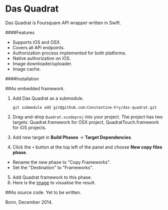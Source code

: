 Das Quadrat
===========

Das Quadrat is Foursquare API wrapper written in Swift.


####Features

+ Supports iOS and OSX.
+ Covers all API endpoints.
+ Authorization process implemented for both platforms.
+ Native authorization on iOS.
+ Image downloader/uploader.
+ Image cache.



####Installation

##As embedded framework.

1. Add Das Quadrat as a submodule.

	`git submodule add git@github.com:Constantine-Fry/das-quadrat.git`
	
2. Drag-and-drop `Quadrat.xcodeproj` into your project. The project has two targets: Quadrat.framework for OSX project, QuadratTouch.framework for iOS projects. 
3. Add new target in **Build Phases** -> **Target Dependencies**.
4. Click the `+` button at the top left of the panel and choose **New copy files phase**.
  * Rename the new phase to "Copy Frameworks".
  * Set the "Destination" to "Frameworks".
5. Add Quadrat framework to this phase.
6. Here is the [image](https://cloud.githubusercontent.com/assets/239692/5366551/0b451332-7ff5-11e4-8738-2a7c266176e6.png) to visualise the result.

##As source code.
Yet to be written.


Bonn, December 2014.
